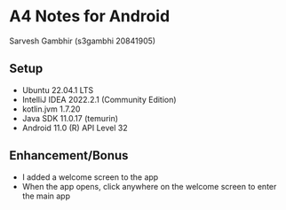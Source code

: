 # A4 Notes for Android

Sarvesh Gambhir (s3gambhi 20841905)

## Setup
* Ubuntu 22.04.1 LTS
* IntelliJ IDEA 2022.2.1 (Community Edition)
* kotlin.jvm 1.7.20
* Java SDK 11.0.17 (temurin)
* Android 11.0 (R) API Level 32

## Enhancement/Bonus
* I added a welcome screen to the app
* When the app opens, click anywhere on the welcome screen to enter the main app
